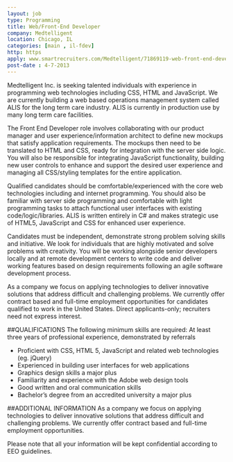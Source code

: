 ```yaml
---
layout: job
type: Programming
title: Web/Front-End Developer
company: Medtelligent
location: Chicago, IL
categories: [main , il-fdev]
http: https
apply: www.smartrecruiters.com/Medtelligent/71869119-web-front-end-developer
post-date : 4-7-2013
---
```


Medtelligent Inc. is seeking talented individuals with experience in programming web technologies including CSS, HTML and JavaScript. We are currently building a web based operations management system called ALIS for the long term care industry. ALIS is currently in production use by many long term care facilities.

The Front End Developer role involves collaborating with our product manager and user experience/information architect to define new mockups that satisfy application requirements. The mockups then need to be translated to HTML and CSS, ready for integration with the server side logic. You will also be responsible for integrating JavaScript functionality, building new user controls to enhance and support the desired user experience and managing all CSS/styling templates for the entire application.

Qualified candidates should be comfortable/experienced with the core web technologies including and internet programming. You should also be familiar with server side programming and comfortable with light programming tasks to attach functional user interfaces with existing code/logic/libraries. ALIS is written entirely in C# and makes strategic use of HTML5, JavaScript and CSS for enhanced user experience.

Candidates must be independent, demonstrate strong problem solving skills and initiative. We look for individuals that are highly motivated and solve problems with creativity. You will be working alongside senior developers locally and at remote development centers to write code and deliver working features based on design requirements following an agile software development process.

As a company we focus on applying technologies to deliver innovative solutions that address difficult and challenging problems. We currently offer contract based and full-time employment opportunities for candidates qualified to work in the United States. Direct applicants-only; recruiters need not express interest. 

##QUALIFICATIONS
The following minimum skills are required:
At least three years of professional experience, demonstrated by referrals

* Proficient with CSS, HTML 5, JavaScript and related web technologies (eg. jQuery)
* Experienced in building user interfaces for web applications
* Graphics design skills a major plus
* Familiarity and experience with the Adobe web design tools
* Good written and oral communication skills
* Bachelor’s degree from an accredited university a major plus

##ADDITIONAL INFORMATION
As a company we focus on applying technologies to deliver innovative solutions that address difficult and challenging problems. We currently offer contract based and full-time employment opportunities.

Please note that all your information will be kept confidential according to EEO guidelines.